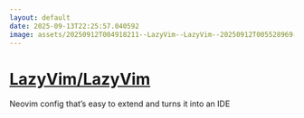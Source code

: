 ```yaml
---
layout: default
date: 2025-09-13T22:25:57.040592
image: assets/20250912T004918211--LazyVim--LazyVim--20250912T005528969--cropped.png
---
```


# [LazyVim/LazyVim](https://github.com/LazyVim/LazyVim)

Neovim config that’s easy to extend and turns it into an IDE
